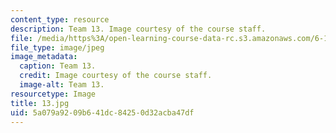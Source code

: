 ```yaml
---
content_type: resource
description: Team 13. Image courtesy of the course staff.
file: /media/https%3A/open-learning-course-data-rc.s3.amazonaws.com/6-186-mobile-autonomous-systems-laboratory-january-iap-2005/5a079a9209b641dc84250d32acba47df_13.jpg
file_type: image/jpeg
image_metadata:
  caption: Team 13.
  credit: Image courtesy of the course staff.
  image-alt: Team 13.
resourcetype: Image
title: 13.jpg
uid: 5a079a92-09b6-41dc-8425-0d32acba47df
---
```

